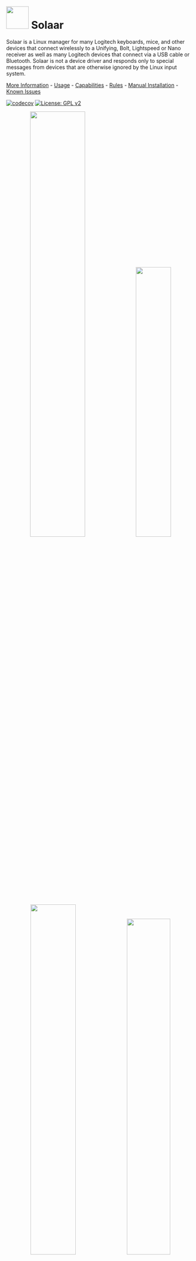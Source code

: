 # <img src="https://pwr-solaar.github.io/Solaar/img/solaar.svg" width="60px"/> Solaar

Solaar is a Linux manager for many Logitech keyboards, mice, and other devices
that connect wirelessly to a Unifying, Bolt, Lightspeed or Nano receiver
as well as many Logitech devices that connect via a USB cable or Bluetooth.
Solaar is not a device driver and responds only to special messages from devices
that are otherwise ignored by the Linux input system.

<a href="https://pwr-solaar.github.io/Solaar/index">More Information</a> -
<a href="https://pwr-solaar.github.io/Solaar/usage">Usage</a> -
<a href="https://pwr-solaar.github.io/Solaar/capabilities">Capabilities</a> -
<a href="https://pwr-solaar.github.io/Solaar/rules">Rules</a> -
<a href="https://pwr-solaar.github.io/Solaar/installation">Manual Installation</a> -
<a href="https://pwr-solaar.github.io/Solaar/issues">Known Issues</a>


[![codecov](https://codecov.io/gh/pwr-Solaar/Solaar/graph/badge.svg?token=D7YWFEWID6)](https://codecov.io/gh/pwr-Solaar/Solaar)
[![License: GPL v2](https://img.shields.io/badge/License-GPL%20v2+-blue.svg)](../LICENSE.txt)

<p align="center">
<img src="https://pwr-solaar.github.io/Solaar/screenshots/Solaar-main-window-multiple.png" width="54%"/>
  &#160;
<img src="https://pwr-solaar.github.io/Solaar/screenshots/Solaar-main-window-receiver.png" width="43%"/>
</p>

<p align="center">
<img src="https://pwr-solaar.github.io/Solaar/screenshots/Solaar-main-window-back-divert.png" width="49%"/>
  &#160;
<img src="https://pwr-solaar.github.io/Solaar/screenshots/Solaar-rule-editor.png" width="48%"/>
</p>

Solaar supports:
- pairing/unpairing of devices with receivers
- configuring device settings
- custom button configuration
- running rules in response to special messages from devices

For more information see
    <a href="https://pwr-solaar.github.io/Solaar/index">the main Solaar documentation page.</a> -


## Installation Packages

Up-to-date prebuilt packages are available for some Linux distros
(e.g., Fedora) in their standard repositories.
If a recent version of Solaar is not
available from the standard repositories for your distribution, you can try
one of these packages:

- Arch solaar package in the [extra repository][arch]
- Ubuntu/Kubuntu package in [Solaar stable ppa][ppa stable]
- NixOS Flake package in [Svenum/Solaar-Flake][nix flake]

Solaar is available from some other repositories
but may be several versions behind the current version:

- a [Debian package][debian], courtesy of Stephen Kitt
- a Ubuntu package is available from [universe repository][ubuntu universe repository]
- a [Gentoo package][gentoo], courtesy of Carlos Silva and Tim Harder
- a [Mageia package][mageia], courtesy of David Geiger

[ppa stable]: https://launchpad.net/~solaar-unifying/+archive/ubuntu/stable
[arch]: https://www.archlinux.org/packages/extra/any/solaar/
[gentoo]: https://packages.gentoo.org/packages/app-misc/solaar
[mageia]: http://mageia.madb.org/package/show/release/cauldron/application/0/name/solaar
[ubuntu universe repository]: http://packages.ubuntu.com/search?keywords=solaar&searchon=names&suite=all&section=all
[nix flake]: https://github.com/Svenum/Solaar-Flake
[debian]: https://packages.debian.org/search?keywords=solaar&searchon=names&suite=all&section=all
